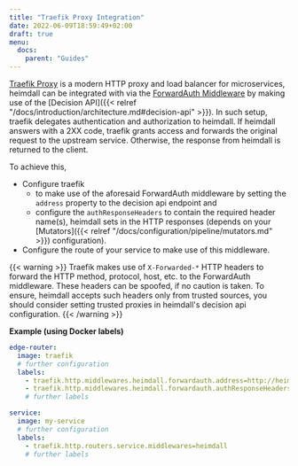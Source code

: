 ```yaml
---
title: "Traefik Proxy Integration"
date: 2022-06-09T18:59:49+02:00
draft: true
menu:
  docs:
    parent: "Guides"
---
```


[Traefik Proxy](https://doc.traefik.io/traefik/) is a modern HTTP proxy and load balancer for microservices, heimdall can be integrated with via the [ForwardAuth Middleware](https://doc.traefik.io/traefik/middlewares/http/forwardauth/) by making use of the [Decision API]({{< relref "/docs/introduction/architecture.md#decision-api" >}}). In such setup, traefik delegates authentication and authorization to heimdall. If heimdall answers with a 2XX code, traefik grants access and forwards the original request to the upstream service. Otherwise, the response  from heimdall is returned to the client.

To achieve this,

* Configure traefik
  * to make use of the aforesaid ForwardAuth middleware by setting the `address` property to the decision api endpoint and
  * configure the `authResponseHeaders` to contain the required header name(s), heimdall sets in the HTTP responses (depends on your [Mutators]({{< relref "/docs/configuration/pipeline/mutators.md" >}}) configuration).
* Configure the route of your service to make use of this middleware.

{{< warning >}}
Traefik makes use of `X-Forwarded-*` HTTP headers to forward the HTTP method, protocol, host, etc. to the ForwardAuth middleware. These headers can be spoofed, if no caution is taken. To ensure, heimdall accepts such headers only from trusted sources, you should consider setting trusted proxies in heimdall's decision api configuration.
{{< /warning >}}

**Example (using Docker labels)**

```yaml
edge-router:
  image: traefik
  # further configuration
  labels:
    - traefik.http.middlewares.heimdall.forwardauth.address=http://heimdall:4456/decisions
    - traefik.http.middlewares.heimdall.forwardauth.authResponseHeaders=X-Id-Token,Authorization
    # further labels

service:
  image: my-service
  # further configuration
  labels:
    - traefik.http.routers.service.middlewares=heimdall
    # further labels
```